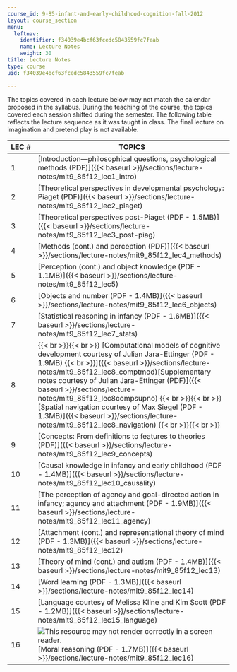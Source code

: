 ```yaml
---
course_id: 9-85-infant-and-early-childhood-cognition-fall-2012
layout: course_section
menu:
  leftnav:
    identifier: f34039e4bcf63fcedc5843559fc7feab
    name: Lecture Notes
    weight: 30
title: Lecture Notes
type: course
uid: f34039e4bcf63fcedc5843559fc7feab

---
```


The topics covered in each lecture below may not match the calendar proposed in the syllabus. During the teaching of the course, the topics covered each session shifted during the semester. The following table reflects the lecture sequence as it was taught in class. The final lecture on imagination and pretend play is not available.

| LEC # | TOPICS |
| --- | --- |
| 1 | [Introduction—philosophical questions, psychological methods (PDF)]({{< baseurl >}}/sections/lecture-notes/mit9_85f12_lec1_intro) |
| 2 | [Theoretical perspectives in developmental psychology: Piaget (PDF)]({{< baseurl >}}/sections/lecture-notes/mit9_85f12_lec2_piaget) |
| 3 | [Theoretical perspectives post-Piaget (PDF - 1.5MB)]({{< baseurl >}}/sections/lecture-notes/mit9_85f12_lec3_post-piag) |
| 4 | [Methods (cont.) and perception (PDF)]({{< baseurl >}}/sections/lecture-notes/mit9_85f12_lec4_methods) |
| 5 | [Perception (cont.) and object knowledge (PDF - 1.1MB)]({{< baseurl >}}/sections/lecture-notes/mit9_85f12_lec5) |
| 6 | [Objects and number (PDF - 1.4MB)]({{< baseurl >}}/sections/lecture-notes/mit9_85f12_lec6_objects) |
| 7 | [Statistical reasoning in infancy (PDF - 1.6MB)]({{< baseurl >}}/sections/lecture-notes/mit9_85f12_lec7_stats) |
| 8 |  {{< br >}}{{< br >}} [Computational models of cognitive development courtesy of Julian Jara-Ettinger (PDF - 1.9MB)  {{< br >}}]({{< baseurl >}}/sections/lecture-notes/mit9_85f12_lec8_comptmod)[Supplementary notes courtesy of Julian Jara-Ettinger (PDF)]({{< baseurl >}}/sections/lecture-notes/mit9_85f12_lec8compsupno) {{< br >}}{{< br >}} [Spatial navigation courtesy of Max Siegel (PDF - 1.3MB)]({{< baseurl >}}/sections/lecture-notes/mit9_85f12_lec8_navigation) {{< br >}}{{< br >}}  |
| 9 | [Concepts: From definitions to features to theories (PDF)]({{< baseurl >}}/sections/lecture-notes/mit9_85f12_lec9_concepts) |
| 10 | [Causal knowledge in infancy and early childhood (PDF - 1.4MB)]({{< baseurl >}}/sections/lecture-notes/mit9_85f12_lec10_causality) |
| 11 | [The perception of agency and goal-directed action in infancy; agency and attachment (PDF - 1.9MB)]({{< baseurl >}}/sections/lecture-notes/mit9_85f12_lec11_agency) |
| 12 | [Attachment (cont.) and representational theory of mind (PDF - 1.3MB)]({{< baseurl >}}/sections/lecture-notes/mit9_85f12_lec12) |
| 13 | [Theory of mind (cont.) and autism (PDF - 1.4MB)]({{< baseurl >}}/sections/lecture-notes/mit9_85f12_lec13) |
| 14 | [Word learning (PDF - 1.3MB)]({{< baseurl >}}/sections/lecture-notes/mit9_85f12_lec14) |
| 15 | [Language courtesy of Melissa Kline and Kim Scott (PDF - 1.2MB)]({{< baseurl >}}/sections/lecture-notes/mit9_85f12_lec15_language) |
| 16 | ![This resource may not render correctly in a screen reader.](/images/inacessible.gif)[Moral reasoning (PDF - 1.7MB)]({{< baseurl >}}/sections/lecture-notes/mit9_85f12_lec16)